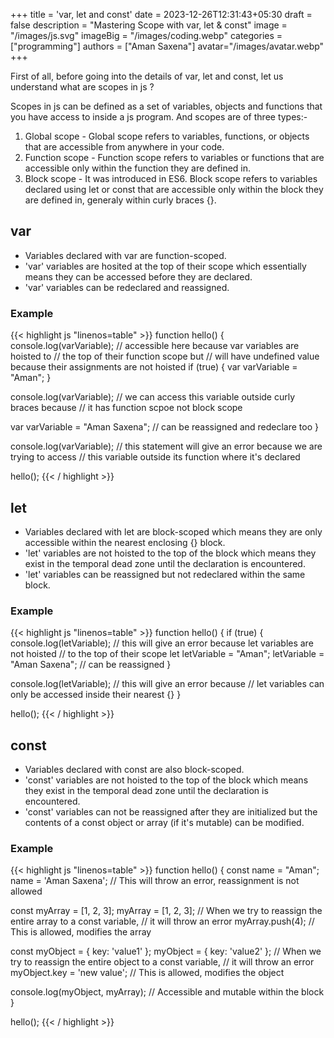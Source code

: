 +++
title = 'var, let and const'
date = 2023-12-26T12:31:43+05:30
draft = false
description = "Mastering Scope with var, let & const"
image = "/images/js.svg"
imageBig = "/images/coding.webp"
categories = ["programming"]
authors = ["Aman Saxena"]
avatar="/images/avatar.webp"
+++

First of all, before going into the details of var, let and const, let us understand what are scopes in js ? 

Scopes in js can be defined as a set of variables, objects and functions that you have access to inside a js program. And scopes are of three types:-
1. Global scope - Global scope refers to variables, functions, or objects that are accessible from anywhere in your code.
2. Function scope - Function scope refers to variables or functions that are accessible only within the function they are defined in.
3. Block scope - It was introduced in ES6. Block scope refers to variables declared using let or const that are accessible only within the block they are defined in, generaly within curly braces {}.

## var

- Variables declared with var are function-scoped.
- 'var' variables are hosited at the top of their scope which essentially means they can be accessed before they are declared.
- 'var' variables can be redeclared and reassigned.

### Example

{{< highlight js "linenos=table" >}}
function hello() {
  console.log(varVariable); // accessible here because var variables are hoisted to 
                            // the top of their function scope but 
                            // will have undefined value because their assignments are not hoisted
  if (true) {
    var varVariable = "Aman";
  }

  console.log(varVariable); // we can access this variable outside curly braces because 
                            // it has function scpoe not block scope

  var varVariable = "Aman Saxena"; // can be reassigned and redeclare too
}

console.log(varVariable); // this statement will give an error because we are trying to access
                          // this variable outside its function where it's declared

hello();
{{< / highlight >}}

## let

- Variables declared with let are block-scoped which means they are only accessible within the nearest enclosing {} block.
- 'let' variables are not hoisted to the top of the block which means they exist in the temporal dead zone until the declaration is encountered.
- 'let' variables can be reassigned but not redeclared within the same block.

### Example

{{< highlight js "linenos=table" >}}
function hello() {
  if (true) {
    console.log(letVariable); // this will give an error because let variables are not hoisted 
                              // to the top of their scope
    let letVariable = "Aman";
    letVariable = "Aman Saxena"; // can be reassigned
  }

  console.log(letVariable); // this will give an error because 
                            // let variables can only be accessed inside their nearest {}
}

hello();
{{< / highlight >}}

## const

- Variables declared with const are also block-scoped.
- 'const' variables are not hoisted to the top of the block which means they exist in the temporal dead zone until the declaration is encountered.
- 'const' variables can not be reassigned after they are initialized but the contents of a const object or array (if it's mutable) can be modified.

### Example

{{< highlight js "linenos=table" >}}
function hello() {
  const name = "Aman";
  name = 'Aman Saxena'; // This will throw an error, reassignment is not allowed 

  const myArray = [1, 2, 3];
  myArray = [1, 2, 3]; // When we try to reassign the entire array to a const variable, 
                       // it will throw an error
  myArray.push(4); // This is allowed, modifies the array

  const myObject = { key: 'value1' };
  myObject = { key: 'value2' }; // When we try to reassign the entire object to a const variable,
                                // it will throw an error
  myObject.key = 'new value'; // This is allowed, modifies the object

  console.log(myObject, myArray); // Accessible and mutable within the block
}

hello();
{{< / highlight >}}

